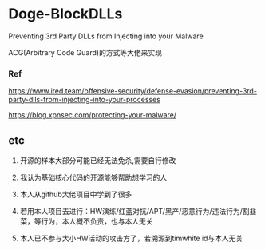 # Doge-BlockDLLs
Preventing 3rd Party DLLs from Injecting into your Malware

ACG(Arbitrary Code Guard)的方式等大佬来实现


### Ref
https://www.ired.team/offensive-security/defense-evasion/preventing-3rd-party-dlls-from-injecting-into-your-processes

https://blog.xpnsec.com/protecting-your-malware/


## etc
1. 开源的样本大部分可能已经无法免杀,需要自行修改

2. 我认为基础核心代码的开源能够帮助想学习的人
 
3. 本人从github大佬项目中学到了很多
 
4. 若用本人项目去进行：HW演练/红蓝对抗/APT/黑产/恶意行为/违法行为/割韭菜，等行为，本人概不负责，也与本人无关

5. 本人已不参与大小HW活动的攻击方了，若溯源到timwhite id与本人无关
